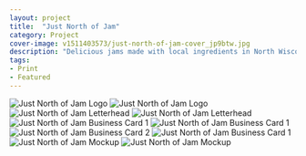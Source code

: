 ```yaml
---
layout: project
title:  "Just North of Jam"
category: Project
cover-image: v1511403573/just-north-of-jam-cover_jp9btw.jpg
description: "Delicious jams made with local ingredients in North Wisconsin is the base of this project. Anne is a friend of a coworker I had and she had just started her own jam making business called <em><strong>Just North of Jam</strong></em>. She was looking to have a visual identity package to launch with and my coworker sent her to me! The idea was to keep it simple and clean with a hint of Northern Wisconsin woods. Alongside the logo design I wanted to give her some graphical elements that she could carry throughout the brand, which transformed into the geometric arrows."
tags:
- Print
- Featured
---
```

<div class="grid-2_half fade-me">
  <img class="lazyload" alt="Just North of Jam Logo" src="https://res.cloudinary.com/iambramer/image/upload/e_blur:600,dpr_auto,f_auto,q_10,w_100/v1512892542/just-north-of-jam-logo_d2eqfk.jpg" data-srcset="https://res.cloudinary.com/iambramer/image/upload/dpr_auto,f_auto,q_auto,w_1600/v1512892542/just-north-of-jam-logo_d2eqfk.jpg 1900w,
  https://res.cloudinary.com/iambramer/image/upload/dpr_auto,f_auto,q_auto,w_1200/v1512892542/just-north-of-jam-logo_d2eqfk.jpg 1400w,
  https://res.cloudinary.com/iambramer/image/upload/dpr_auto,f_auto,q_auto,w_800/v1512892542/just-north-of-jam-logo_d2eqfk.jpg 1000w,
  https://res.cloudinary.com/iambramer/image/upload/dpr_auto,f_auto,q_auto,w_400/v1512892542/just-north-of-jam-logo_d2eqfk.jpg 400w">
    <noscript>
    <img alt="Just North of Jam Logo"
      src="https://res.cloudinary.com/iambramer/image/upload/dpr_auto,f_auto,q_auto,w_1600/v1512892542/just-north-of-jam-logo_d2eqfk.jpg"
      srcset="https://res.cloudinary.com/iambramer/image/upload/dpr_auto,f_auto,q_auto,w_1600/v1512892542/just-north-of-jam-logo_d2eqfk.jpg 1900w,
      https://res.cloudinary.com/iambramer/image/upload/dpr_auto,f_auto,q_auto,w_1200/v1512892542/just-north-of-jam-logo_d2eqfk.jpg 1400w,
      https://res.cloudinary.com/iambramer/image/upload/dpr_auto,f_auto,q_auto,w_800/v1512892542/just-north-of-jam-logo_d2eqfk.jpg 1000w,
      https://res.cloudinary.com/iambramer/image/upload/dpr_auto,f_auto,q_auto,w_400/v1512892542/just-north-of-jam-logo_d2eqfk.jpg 400w">
    </noscript>
</div>
<div class="grid-2_half fade-me">
  <img class="lazyload" alt="Just North of Jam Letterhead" src="https://res.cloudinary.com/iambramer/image/upload/e_blur:600,dpr_auto,f_auto,q_10,w_100/v1512892541/just-north-of-jam-letterhead_xmxvgu.jpg" data-srcset="https://res.cloudinary.com/iambramer/image/upload/dpr_auto,f_auto,q_auto,w_1600/v1512892541/just-north-of-jam-letterhead_xmxvgu.jpg 1900w,
  https://res.cloudinary.com/iambramer/image/upload/dpr_auto,f_auto,q_auto,w_1200/v1512892541/just-north-of-jam-letterhead_xmxvgu.jpg 1400w,
  https://res.cloudinary.com/iambramer/image/upload/dpr_auto,f_auto,q_auto,w_800/v1512892541/just-north-of-jam-letterhead_xmxvgu.jpg 1000w,
  https://res.cloudinary.com/iambramer/image/upload/dpr_auto,f_auto,q_auto,w_400/v1512892541/just-north-of-jam-letterhead_xmxvgu.jpg 400w">
    <noscript>
    <img alt="Just North of Jam Letterhead"
      src="https://res.cloudinary.com/iambramer/image/upload/dpr_auto,f_auto,q_auto,w_1600/v1512892541/just-north-of-jam-letterhead_xmxvgu.jpg"
      srcset="https://res.cloudinary.com/iambramer/image/upload/dpr_auto,f_auto,q_auto,w_1600/v1512892541/just-north-of-jam-letterhead_xmxvgu.jpg 1900w,
      https://res.cloudinary.com/iambramer/image/upload/dpr_auto,f_auto,q_auto,w_1200/v1512892541/just-north-of-jam-letterhead_xmxvgu.jpg 1400w,
      https://res.cloudinary.com/iambramer/image/upload/dpr_auto,f_auto,q_auto,w_800/v1512892541/just-north-of-jam-letterhead_xmxvgu.jpg 1000w,
      https://res.cloudinary.com/iambramer/image/upload/dpr_auto,f_auto,q_auto,w_400/v1512892541/just-north-of-jam-letterhead_xmxvgu.jpg 400w">
    </noscript>
</div>


<div class="grid-2_half fade-me box-shadow-light">
  <img class="lazyload" alt="Just North of Jam Business Card 1" src="https://res.cloudinary.com/iambramer/image/upload/e_blur:600,dpr_auto,f_auto,q_10,w_100/v1512892542/just-north-of-jam-business-card-1_mcqhdp.jpg" data-srcset="https://res.cloudinary.com/iambramer/image/upload/dpr_auto,f_auto,q_auto,w_1600/v1512892542/just-north-of-jam-business-card-1_mcqhdp.jpg 1900w,
  https://res.cloudinary.com/iambramer/image/upload/dpr_auto,f_auto,q_auto,w_1200/v1512892542/just-north-of-jam-business-card-1_mcqhdp.jpg 1400w,
  https://res.cloudinary.com/iambramer/image/upload/dpr_auto,f_auto,q_auto,w_800/v1512892542/just-north-of-jam-business-card-1_mcqhdp.jpg 1000w,
  https://res.cloudinary.com/iambramer/image/upload/dpr_auto,f_auto,q_auto,w_400/v1512892542/just-north-of-jam-business-card-1_mcqhdp.jpg 400w">
    <noscript>
    <img alt="Just North of Jam Business Card 1"
      src="https://res.cloudinary.com/iambramer/image/upload/dpr_auto,f_auto,q_auto,w_1600/v1512892542/just-north-of-jam-business-card-1_mcqhdp.jpg"
      srcset="https://res.cloudinary.com/iambramer/image/upload/dpr_auto,f_auto,q_auto,w_1600/v1512892542/just-north-of-jam-business-card-1_mcqhdp.jpg 1900w,
      https://res.cloudinary.com/iambramer/image/upload/dpr_auto,f_auto,q_auto,w_1200/v1512892542/just-north-of-jam-business-card-1_mcqhdp.jpg 1400w,
      https://res.cloudinary.com/iambramer/image/upload/dpr_auto,f_auto,q_auto,w_800/v1512892542/just-north-of-jam-business-card-1_mcqhdp.jpg 1000w,
      https://res.cloudinary.com/iambramer/image/upload/dpr_auto,f_auto,q_auto,w_400/v1512892542/just-north-of-jam-business-card-1_mcqhdp.jpg 400w">
    </noscript>
</div>
<div class="grid-2_half fade-me box-shadow-light">
  <img class="lazyload" alt="Just North of Jam Business Card 2" src="https://res.cloudinary.com/iambramer/image/upload/e_blur:600,dpr_auto,f_auto,q_10,w_100/v1512892542/just-north-of-jam-business-card-2_bkxrt4.jpg" data-srcset="https://res.cloudinary.com/iambramer/image/upload/dpr_auto,f_auto,q_auto,w_1600/v1512892542/just-north-of-jam-business-card-2_bkxrt4.jpg 1900w,
  https://res.cloudinary.com/iambramer/image/upload/dpr_auto,f_auto,q_auto,w_1200/v1512892542/just-north-of-jam-business-card-2_bkxrt4.jpg 1400w,
  https://res.cloudinary.com/iambramer/image/upload/dpr_auto,f_auto,q_auto,w_800/v1512892542/just-north-of-jam-business-card-2_bkxrt4.jpg 1000w,
  https://res.cloudinary.com/iambramer/image/upload/dpr_auto,f_auto,q_auto,w_400/v1512892542/just-north-of-jam-business-card-2_bkxrt4.jpg 400w">
    <noscript>
    <img alt="Just North of Jam Business Card 1"
      src="https://res.cloudinary.com/iambramer/image/upload/dpr_auto,f_auto,q_auto,w_1600/v1512892542/just-north-of-jam-business-card-2_bkxrt4.jpg"
      srcset="https://res.cloudinary.com/iambramer/image/upload/dpr_auto,f_auto,q_auto,w_1600/v1512892542/just-north-of-jam-business-card-2_bkxrt4.jpg 1900w,
      https://res.cloudinary.com/iambramer/image/upload/dpr_auto,f_auto,q_auto,w_1200/v1512892542/just-north-of-jam-business-card-2_bkxrt4.jpg 1400w,
      https://res.cloudinary.com/iambramer/image/upload/dpr_auto,f_auto,q_auto,w_800/v1512892542/just-north-of-jam-business-card-2_bkxrt4.jpg 1000w,
      https://res.cloudinary.com/iambramer/image/upload/dpr_auto,f_auto,q_auto,w_400/v1512892542/just-north-of-jam-business-card-2_bkxrt4.jpg 400w">
    </noscript>
</div>


<div class="grid-2_full fade-me">
  <img class="lazyload" alt="Just North of Jam Mockup"
  src="https://res.cloudinary.com/iambramer/image/upload/e_blur:600,dpr_auto,f_auto,q_10,w_100/v1511403573/just-north-of-jam-cover_jp9btw.jpg"
  data-srcset="https://res.cloudinary.com/iambramer/image/upload/dpr_auto,f_auto,q_auto,w_1600/v1511403573/just-north-of-jam-cover_jp9btw.jpg 1900w,
  https://res.cloudinary.com/iambramer/image/upload/dpr_auto,f_auto,q_auto,w_1200/v1511403573/just-north-of-jam-cover_jp9btw.jpg 1400w,
  https://res.cloudinary.com/iambramer/image/upload/dpr_auto,f_auto,q_auto,w_800/v1511403573/just-north-of-jam-cover_jp9btw.jpg 1000w,
  https://res.cloudinary.com/iambramer/image/upload/dpr_auto,f_auto,q_auto,w_400/v1511403573/just-north-of-jam-cover_jp9btw.jpg 400w">
    <noscript>
    <img alt="Just North of Jam Mockup"
      src="https://res.cloudinary.com/iambramer/image/upload/dpr_auto,f_auto,q_auto,w_1600/v1511403573/just-north-of-jam-cover_jp9btw.jpg"
      srcset="https://res.cloudinary.com/iambramer/image/upload/dpr_auto,f_auto,q_auto,w_1600/v1511403573/just-north-of-jam-cover_jp9btw.jpg 1900w,
      https://res.cloudinary.com/iambramer/image/upload/dpr_auto,f_auto,q_auto,w_1200/v1511403573/just-north-of-jam-cover_jp9btw.jpg 1400w,
      https://res.cloudinary.com/iambramer/image/upload/dpr_auto,f_auto,q_auto,w_800/v1511403573/just-north-of-jam-cover_jp9btw.jpg 1000w,
      https://res.cloudinary.com/iambramer/image/upload/dpr_auto,f_auto,q_auto,w_400/v1511403573/just-north-of-jam-cover_jp9btw.jpg 400w">
    </noscript>
</div>
